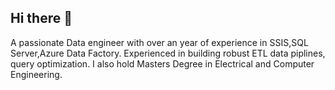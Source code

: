 ## Hi there 👋

A passionate Data engineer with over an year of experience in SSIS,SQL Server,Azure Data Factory. Experienced in building robust ETL data piplines, query optimization. I also hold Masters Degree in Electrical and Computer Engineering.


<!--
**preethamsai696/preethamsai696** is a ✨ _special_ ✨ repository because its `README.md` (this file) appears on your GitHub profile.

Here are some ideas to get you started:

- 🔭 I’m currently working on ...
- 🌱 I’m currently learning ...
- 👯 I’m looking to collaborate on ...
- 🤔 I’m looking for help with ...
- 💬 Ask me about ...
- 📫 How to reach me: ...
- 😄 Pronouns: ...
- ⚡ Fun fact: ...
-->
